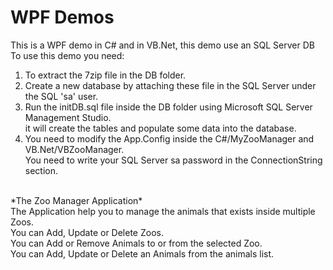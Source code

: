 # WPF Demos

This is a WPF demo in C# and in VB.Net, this demo use an SQL Server DB</br>
To use this demo you need:
1. To extract the 7zip file in the DB folder.
2. Create a new database by attaching these file in the SQL Server under the SQL 'sa' user.
3. Run the initDB.sql file inside the DB folder using Microsoft SQL Server Management Studio.</br>
   it will create the tables and populate some data into the database.
4. You need to modify the App.Config inside the C#/MyZooManager and VB.Net/VBZooManager.</br>
    You need to write your SQL Server sa password in the ConnectionString section.</br>
</br>
*The Zoo Manager Application*</br>
The Application help you to manage the animals that exists inside multiple Zoos.</br>
You can Add, Update or Delete Zoos.</br>
You can Add or Remove Animals to or from the selected Zoo.</br>
You can Add, Update or Delete an Animals from the animals list.
